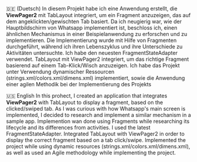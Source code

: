 🇩🇪 (Duetsch)
In diesem Projekt habe ich eine Anwendung erstellt, die **ViewPager2** mit TabLayout integriert, um ein Fragment anzuzeigen, das auf dem angeklickten/gewischten Tab basiert.
Da ich neugierig war, wie der Hauptbildschirm von Whatsapp implementiert ist, beschloss ich, einen ähnlichen Mechanismus in einer Beispielanwendung zu erforschen und zu implementieren.
Die Implementierung wurde mit Hilfe von Fragmenten durchgeführt, während ich ihren Lebenszyklus und ihre Unterschiede zu Aktivitäten untersuchte.
Ich habe den neuesten FragmentStateAdapter verwendet.
TabLayout mit ViewPager2 integriert, um das richtige Fragment basierend auf einem Tab-Klick/Wisch anzuzeigen.
Ich habe das Projekt unter Verwendung dynamischer Ressourcen (strings.xml/colors.xml/dimens.xml) implementiert,
sowie die Anwendung einer agilen Methodik bei der Implementierung des Projekts

🇺🇸 English
In this prohect, I created an application that integrates **ViewPager2** with TabLayout to display a fragment, based on the clicked/swiped tab.
As I was curious with how Whatsapp's main screen is implemented, I decided to research and implement a similar mechanism in a sample app.
Implemention wan done using Fragments while researching its lifecycle and its differences from activities.
I used the latest FragmentStateAdapter.
Integrated TabLayout with ViewPager2 in order to display the correct fragment based on a tab click/swipe.
Implemented the project while using dynamic resources (strings.xml/colors.xml/dimens.xml),
as well as used an Agile methodology while implementing the project.
